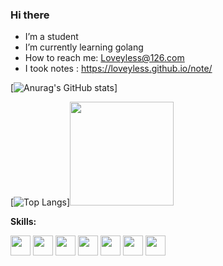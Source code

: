### Hi there


- I’m a student
- I’m currently learning golang
- How to reach me: [Loveyless@126.com](mailto:Loveyless@126.com)
- I took notes : https://loveyless.github.io/note/

[![Anurag's GitHub stats](https://github-readme-stats.vercel.app/api?username=Loveyless&count_private=true&show_icons=true)]

<span></span>

[![Top Langs](https://github-readme-stats.vercel.app/api/top-langs/?username=Loveyless&layout=compact)]<img src='https://cdn.jsdelivr.net/gh/Loveyless/img-clouding/img/10017a7345c2700d08e11c092b1c162.jpg' style='width:166px;'></img>

<span></span>

**Skills:**

<code><img height="32" src="https://cdn.jsdelivr.net/npm/simple-icons@v7/icons/javascript.svg"></code>
<code><img height="32" src="https://cdn.jsdelivr.net/npm/simple-icons@v7/icons/typescript.svg"></code>
<code><img height="32" src="https://cdn.jsdelivr.net/npm/simple-icons@v7/icons/vuedotjs.svg"></code>
<code><img height="32" src="https://cdn.jsdelivr.net/npm/simple-icons@v7/icons/nodedotjs.svg"></code>
<code><img height="32" src="https://cdn.jsdelivr.net/npm/simple-icons@v7/icons/go.svg"></code>
<code><img height="32" src="https://cdn.jsdelivr.net/npm/simple-icons@v7/icons/mysql.svg"></code>
<code><img height="32" src="https://cdn.jsdelivr.net/npm/simple-icons@v7/icons/redis.svg"></code>
